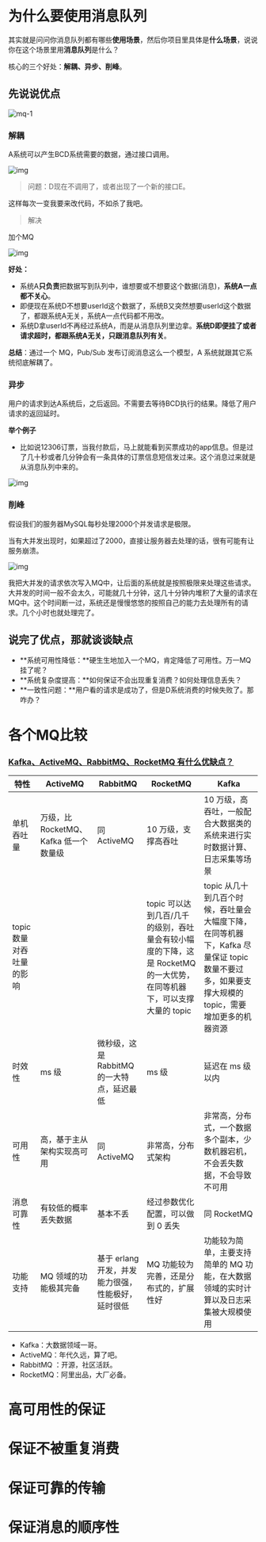 # 为什么要使用消息队列

其实就是问问你消息队列都有哪些**使用场景**，然后你项目里具体是**什么场景**，说说你在这个场景里用**消息队列**是什么？

核心的三个好处：**解耦、异步、削峰**。



## 先说说优点

![mq-1](https://doocs.gitee.io/advanced-java/docs/high-concurrency/images/mq-1.png)

### 解耦

A系统可以产生BCD系统需要的数据，通过接口调用。

![img](https://mmbiz.qpic.cn/mmbiz_jpg/2BGWl1qPxib0IsDSicTNVoTaPCIlotfdxicrMP59bgcPGvpG9NKOHqOlBgH4jmtFCCw3icFU55cBVAgBbh5DjrlP9g/640?wx_fmt=jpeg&tp=webp&wxfrom=5&wx_lazy=1&wx_co=1)



> 问题：D现在不调用了，或者出现了一个新的接口E。

这样每次一变我要来改代码，不如杀了我吧。



> 解决

加个MQ

![img](https://mmbiz.qpic.cn/mmbiz_jpg/2BGWl1qPxib0IsDSicTNVoTaPCIlotfdxicCHibxxm7Ryiao0xQ4cGFvSWiaa2gqQZyP4ojTLPeYEV6HCSra6iaL2bxsg/640?wx_fmt=jpeg&tp=webp&wxfrom=5&wx_lazy=1&wx_co=1)



**好处：**

- 系统A**只负责**把数据写到队列中，谁想要或不想要这个数据(消息)，**系统A一点都不关心**。
- 即便现在系统D不想要userId这个数据了，系统B又突然想要userId这个数据了，都跟系统A无关，系统A一点代码都不用改。
- 系统D拿userId不再经过系统A，而是从消息队列里边拿。**系统D即便挂了或者请求超时，都跟系统A无关，只跟消息队列有关**。

**总结**：通过一个 MQ，Pub/Sub 发布订阅消息这么一个模型，A 系统就跟其它系统彻底解耦了。





### 异步

用户的请求到达A系统后，之后返回。不需要去等待BCD执行的结果。降低了用户请求的返回延时。

**举个例子**

- 比如说12306订票，当我付款后，马上就能看到买票成功的app信息。但是过了几十秒或者几分钟会有一条具体的订票信息短信发过来。这个消息过来就是从消息队列中来的。

![img](https://mmbiz.qpic.cn/mmbiz_jpg/2BGWl1qPxib0IsDSicTNVoTaPCIlotfdxicpdFlAibRytOHECh3OTdVdVhbfLRpvibUJQFk9pic8KXCFN45Uhibh1A4lA/640?wx_fmt=jpeg&tp=webp&wxfrom=5&wx_lazy=1&wx_co=1)



### 削峰

假设我们的服务器MySQL每秒处理2000个并发请求是极限。

当有大并发出现时，如果超过了2000，直接让服务器去处理的话，很有可能有让服务崩溃。

![img](https://mmbiz.qpic.cn/mmbiz_jpg/2BGWl1qPxib0IsDSicTNVoTaPCIlotfdxicXbNaMicB0Od5JVvj8y7Ng9FenTT7Ye9cREcYKvQexmajD4DthzThWibw/640?wx_fmt=jpeg&tp=webp&wxfrom=5&wx_lazy=1&wx_co=1)



我把大并发的请求依次写入MQ中，让后面的系统就是按照极限来处理这些请求。大并发的时间一般不会太久，可能就几十分钟，这几十分钟内堆积了大量的请求在MQ中。这个时间断一过，系统还是慢慢悠悠的按照自己的能力去处理所有的请求。几个小时也就处理完了。





## **说完了优点，那就谈谈缺点**

- **系统可用性降低：**硬生生地加入一个MQ，肯定降低了可用性。万一MQ挂了呢？
- **系统复杂度提高：**如何保证不会出现重复消费？如何处理信息丢失？
- **一致性问题：**用户看的请求是成功了，但是D系统消费的时候失败了。那咋办？



# 各个MQ比较

### [Kafka、ActiveMQ、RabbitMQ、RocketMQ 有什么优缺点？](https://doocs.gitee.io/advanced-java/#/./docs/high-concurrency/why-mq?id=kafka、activemq、rabbitmq、rocketmq-有什么优缺点？)

| 特性                     | ActiveMQ                              | RabbitMQ                                           | RocketMQ                                                     | Kafka                                                        |
| ------------------------ | ------------------------------------- | -------------------------------------------------- | ------------------------------------------------------------ | ------------------------------------------------------------ |
| 单机吞吐量               | 万级，比 RocketMQ、Kafka 低一个数量级 | 同 ActiveMQ                                        | 10 万级，支撑高吞吐                                          | 10 万级，高吞吐，一般配合大数据类的系统来进行实时数据计算、日志采集等场景 |
| topic 数量对吞吐量的影响 |                                       |                                                    | topic 可以达到几百/几千的级别，吞吐量会有较小幅度的下降，这是 RocketMQ 的一大优势，在同等机器下，可以支撑大量的 topic | topic 从几十到几百个时候，吞吐量会大幅度下降，在同等机器下，Kafka 尽量保证 topic 数量不要过多，如果要支撑大规模的 topic，需要增加更多的机器资源 |
| 时效性                   | ms 级                                 | 微秒级，这是 RabbitMQ 的一大特点，延迟最低         | ms 级                                                        | 延迟在 ms 级以内                                             |
| 可用性                   | 高，基于主从架构实现高可用            | 同 ActiveMQ                                        | 非常高，分布式架构                                           | 非常高，分布式，一个数据多个副本，少数机器宕机，不会丢失数据，不会导致不可用 |
| 消息可靠性               | 有较低的概率丢失数据                  | 基本不丢                                           | 经过参数优化配置，可以做到 0 丢失                            | 同 RocketMQ                                                  |
| 功能支持                 | MQ 领域的功能极其完备                 | 基于 erlang 开发，并发能力很强，性能极好，延时很低 | MQ 功能较为完善，还是分布式的，扩展性好                      | 功能较为简单，主要支持简单的 MQ 功能，在大数据领域的实时计算以及日志采集被大规模使用 |

- Kafka：大数据领域一哥。
- ActiveMQ：年代久远，算了吧。
- RabbitMQ ：开源，社区活跃。
- RocketMQ：阿里出品，大厂必备。





# 高可用性的保证







# 保证不被重复消费







# 保证可靠的传输







# 保证消息的顺序性







